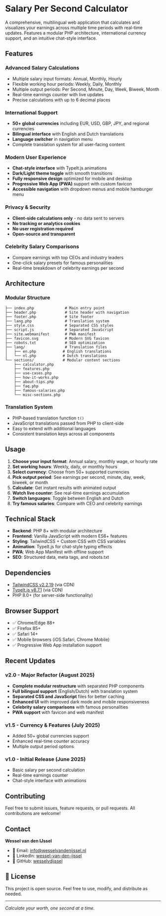 # Salary Per Second Calculator

A comprehensive, multilingual web application that calculates and visualizes your earnings across multiple time periods with real-time updates. Features a modular PHP architecture, international currency support, and an intuitive chat-style interface.

## Features

### **Advanced Salary Calculations**

-   Multiple salary input formats: Annual, Monthly, Hourly
-   Flexible working hour periods: Weekly, Daily, Monthly
-   Multiple output periods: Per Second, Minute, Day, Week, Biweek, Month
-   Real-time earnings counter with live updates
-   Precise calculations with up to 6 decimal places

### **International Support**

-   **50+ global currencies** including EUR, USD, GBP, JPY, and regional currencies
-   **Bilingual interface** with English and Dutch translations
-   **Language switcher** in navigation menu
-   Complete translation system for all user-facing content

### **Modern User Experience**

-   **Chat-style interface** with TypeIt.js animations
-   **Dark/Light theme toggle** with smooth transitions
-   **Fully responsive design** optimized for mobile and desktop
-   **Progressive Web App (PWA)** support with custom favicon
-   **Accessible navigation** with dropdown menus and mobile hamburger menu

### **Privacy & Security**

-   **Client-side calculations only** - no data sent to servers
-   **No tracking or analytics cookies**
-   **No user registration required**
-   **Open-source and transparent**

### **Celebrity Salary Comparisons**

-   Compare earnings with top CEOs and industry leaders
-   One-click salary presets for famous personalities
-   Real-time breakdown of celebrity earnings per second

## **Architecture**

### **Modular Structure**

```
├── index.php              # Main entry point
├── header.php             # Site header with navigation
├── footer.php             # Site footer
├── lang.php               # Translation system
├── style.css              # Separated CSS styles
├── script.js              # Separated JavaScript
├── site.webmanifest       # PWA manifest
├── favicon.svg            # Modern SVG favicon
├── robots.txt             # SEO optimization
├── lang/                  # Translation files
│   ├── en.php            # English translations
│   └── nl.php            # Dutch translations
└── sections/             # Modular content sections
    ├── calculator.php
    ├── features.php
    ├── use-cases.php
    ├── how-it-works.php
    ├── about-tips.php
    ├── faq.php
    ├── famous-salaries.php
    └── misc-sections.php
```

### **Translation System**

-   PHP-based translation function `t()`
-   JavaScript translations passed from PHP to client-side
-   Easy to extend with additional languages
-   Consistent translation keys across all components

## **Usage**

1. **Choose your input format**: Annual salary, monthly wage, or hourly rate
2. **Set working hours**: Weekly, daily, or monthly hours
3. **Select currency**: Choose from 50+ supported currencies
4. **Pick output period**: See earnings per second, minute, day, week, biweek, or month
5. **Calculate**: Get instant results with animated output
6. **Watch live counter**: See real-time earnings accumulation
7. **Switch languages**: Toggle between English and Dutch
8. **Try famous salaries**: Compare with CEO and celebrity earnings

## **Technical Stack**

-   **Backend**: PHP 8+ with modular architecture
-   **Frontend**: Vanilla JavaScript with modern ES6+ features
-   **Styling**: TailwindCSS + Custom CSS with CSS variables
-   **Animation**: TypeIt.js for chat-style typing effects
-   **PWA**: Web App Manifest with offline support
-   **SEO**: Structured data, meta tags, and robots.txt

## **Dependencies**

-   [TailwindCSS v2.2.19](https://tailwindcss.com/) (via CDN)
-   [TypeIt.js v8.7.1](https://typeitjs.com/) (via CDN)
-   PHP 8.0+ (for server-side functionality)

## **Browser Support**

-   ✅ Chrome/Edge 88+
-   ✅ Firefox 85+
-   ✅ Safari 14+
-   ✅ Mobile browsers (iOS Safari, Chrome Mobile)
-   ✅ Progressive Web App installation support

## **Recent Updates**

### v2.0 - Major Refactor (August 2025)

-   **Complete modular restructure** with separated PHP components
-   **Full bilingual support** (English/Dutch) with translation system
-   **Separated CSS and JavaScript** files for better caching
-   **Enhanced UI** with improved dark mode and mobile responsiveness
-   **Celebrity salary comparisons** with famous personalities
-   **PWA support** with favicon and web manifest

### v1.5 - Currency & Features (July 2025)

-   Added 50+ global currencies support
-   Enhanced real-time counter accuracy
-   Multiple output period options

### v1.0 - Initial Release (June 2025)

-   Basic salary per second calculation
-   Real-time earnings counter
-   Chat-style interface with animations

## **Contributing**

Feel free to submit issues, feature requests, or pull requests. All contributions are welcome!

## **Contact**

**Wessel van den IJssel**

-   📧 Email: [info@wesselvandenijssel.nl](mailto:info@wesselvandenijssel.nl)
-   💼 LinkedIn: [wessel-van-den-ijssel](https://www.linkedin.com/in/wessel-van-den-ijssel/)
-   🐙 GitHub: [wesselvdijssel](https://github.com/wesselvdijssel)

## 📄 **License**

This project is open source. Feel free to use, modify, and distribute as needed.

---

_Calculate your worth, one second at a time._
